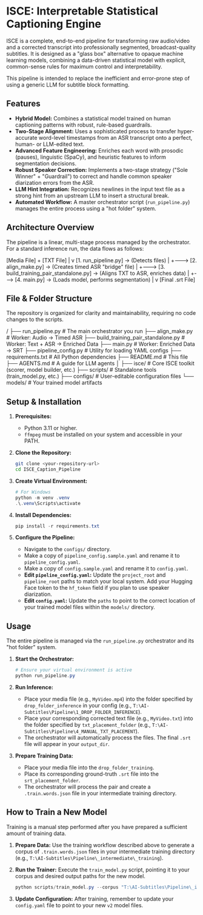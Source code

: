 # ISCE: Interpretable Statistical Captioning Engine

ISCE is a complete, end-to-end pipeline for transforming raw audio/video and a corrected transcript into professionally segmented, broadcast-quality subtitles. It is designed as a "glass box" alternative to opaque machine learning models, combining a data-driven statistical model with explicit, common-sense rules for maximum control and interpretability.

This pipeline is intended to replace the inefficient and error-prone step of using a generic LLM for subtitle block formatting.

## Features

*   **Hybrid Model:** Combines a statistical model trained on human captioning patterns with robust, rule-based guardrails.
*   **Two-Stage Alignment:** Uses a sophisticated process to transfer hyper-accurate word-level timestamps from an ASR transcript onto a perfect, human- or LLM-edited text.
*   **Advanced Feature Engineering:** Enriches each word with prosodic (pauses), linguistic (SpaCy), and heuristic features to inform segmentation decisions.
*   **Robust Speaker Correction:** Implements a two-stage strategy ("Sole Winner" + "Guardrail") to correct and handle common speaker diarization errors from the ASR.
*   **LLM Hint Integration:** Recognizes newlines in the input text file as a strong hint from an upstream LLM to insert a structural break.
*   **Automated Workflow:** A master orchestrator script (`run_pipeline.py`) manages the entire process using a "hot folder" system.

## Architecture Overview

The pipeline is a linear, multi-stage process managed by the orchestrator. For a standard inference run, the data flows as follows:


[Media File] + [TXT File]
|
v
[1. run_pipeline.py] -> (Detects files)
|
+---> [2. align_make.py] -> (Creates timed ASR "bridge" file)
|
+---> [3. build_training_pair_standalone.py] -> (Aligns TXT to ASR, enriches data)
|
+---> [4. main.py] -> (Loads model, performs segmentation)
|
v
[Final .srt File]

## File & Folder Structure

The repository is organized for clarity and maintainability, requiring no code changes to the scripts.

/
├── run_pipeline.py # The main orchestrator you run
├── align_make.py # Worker: Audio -> Timed ASR
├── build_training_pair_standalone.py # Worker: Text + ASR -> Enriched Data
├── main.py # Worker: Enriched Data -> SRT
├── pipeline_config.py # Utility for loading YAML configs
├── requirements.txt # All Python dependencies
├── README.md # This file
├── AGENTS.md # A guide for LLM agents
│
├── isce/ # Core ISCE toolkit (scorer, model builder, etc.)
├── scripts/ # Standalone tools (train_model.py, etc.)
├── configs/ # User-editable configuration files
└── models/ # Your trained model artifacts

## Setup & Installation

1.  **Prerequisites:**
    *   Python 3.11 or higher.
    *   `ffmpeg` must be installed on your system and accessible in your PATH.

2.  **Clone the Repository:**
    ```bash
    git clone <your-repository-url>
    cd ISCE_Caption_Pipeline
    ```

3.  **Create Virtual Environment:**
    ```powershell
    # For Windows
    python -m venv .venv
    .\.venv\Scripts\activate
    ```

4.  **Install Dependencies:**
    ```powershell
    pip install -r requirements.txt
    ```

5.  **Configure the Pipeline:**
    *   Navigate to the `configs/` directory.
    *   Make a copy of `pipeline_config.sample.yaml` and rename it to `pipeline_config.yaml`.
    *   Make a copy of `config.sample.yaml` and rename it to `config.yaml`.
    *   **Edit `pipeline_config.yaml`:** Update the `project_root` and `pipeline_root` paths to match your local system. Add your Hugging Face token to the `hf_token` field if you plan to use speaker diarization.
    *   **Edit `config.yaml`:** Update the `paths` to point to the correct location of your trained model files within the `models/` directory.

## Usage

The entire pipeline is managed via the `run_pipeline.py` orchestrator and its "hot folder" system.

1.  **Start the Orchestrator:**
    ```powershell
    # Ensure your virtual environment is active
    python run_pipeline.py
    ```

2.  **Run Inference:**
    *   Place your media file (e.g., `MyVideo.mp4`) into the folder specified by `drop_folder_inference` in your config (e.g., `T:\AI-Subtitles\Pipeline\1_DROP_FOLDER_INFERENCE`).
    *   Place your corresponding corrected text file (e.g., `MyVideo.txt`) into the folder specified by `txt_placement_folder` (e.g., `T:\AI-Subtitles\Pipeline\4_MANUAL_TXT_PLACEMENT`).
    *   The orchestrator will automatically process the files. The final `.srt` file will appear in your `output_dir`.

3.  **Prepare Training Data:**
    *   Place your media file into the `drop_folder_training`.
    *   Place its corresponding ground-truth `.srt` file into the `srt_placement_folder`.
    *   The orchestrator will process the pair and create a `.train.words.json` file in your intermediate training directory.

## How to Train a New Model

Training is a manual step performed after you have prepared a sufficient amount of training data.

1.  **Prepare Data:** Use the training workflow described above to generate a corpus of `.train.words.json` files in your intermediate training directory (e.g., `T:\AI-Subtitles\Pipeline\_intermediate\_training`).

2.  **Run the Trainer:** Execute the `train_model.py` script, pointing it to your corpus and desired output paths for the new model.
    ```powershell
    python scripts/train_model.py --corpus "T:\AI-Subtitles\Pipeline\_intermediate\_training" --constraints "models/v2/constraints.json" --weights "models/v2/model_weights.json" --iterations 5
    ```

3.  **Update Configuration:** After training, remember to update your `config.yaml` file to point to your new `v2` model files.


